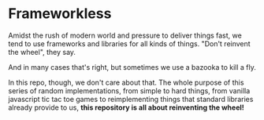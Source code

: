 # Frameworkless

Amidst the rush of modern world and pressure to deliver things fast, we tend to use frameworks and libraries for all kinds of things.
"Don't reinvent the wheel", they say. 

And in many cases that's right, but sometimes we use a bazooka to kill a fly.

In this repo, though, we don't care about that. The whole purpose of this series of random implementations, from simple to hard things, from vanilla javascript tic tac toe games to reimplementing
things that standard libraries already provide to us, **this repository is all about reinventing the wheel!** 
